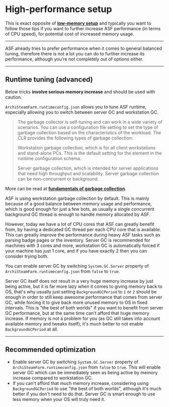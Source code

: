 # High-performance setup

This is exact opposite of **[low-memory setup](https://github.com/JustArchi/ArchiSteamFarm/wiki/Low-memory-setup)** and typically you want to follow those tips if you want to further increase ASF performance (in terms of CPU speed), for potential cost of increased memory usage.

***

ASF already tries to prefer performance when it comes to general balanced tuning, therefore there is not a lot you can do to further increase its performance, although you're not completely out of options either.

***

## Runtime tuning (advanced)

Below tricks **involve serious memory increase** and should be used with caution.

`ArchiSteamFarm.runtimeconfig.json` allows you to tune ASF runtime, especially allowing you to switch between server GC and workstation GC.

> The garbage collector is self-tuning and can work in a wide variety of scenarios. You can use a configuration file setting to set the type of garbage collection based on the characteristics of the workload. The CLR provides the following types of garbage collection:
>
> Workstation garbage collection, which is for all client workstations and stand-alone PCs. This is the default setting for the <gcServer> element in the runtime configuration schema.
>
> Server garbage collection, which is intended for server applications that need high throughput and scalability. Server garbage collection can be non-concurrent or background.

More can be read at **[fundamentals of garbage collection](https://docs.microsoft.com/en-us/dotnet/standard/garbage-collection/fundamentals)**.

ASF is using workstation garbage collection by default. This is mainly because of a good balance between memory usage and performance, which is good enough for just a few bots, as usually a single concurrent background GC thread is enough to handle memory allocated by ASF.

However, today we have a lot of CPU cores that ASF can greatly benefit from, by having a dedicated GC thread per each CPU core that is available. This can greatly improve the performance during heavy ASF tasks such as parsing badge pages or the inventory. Server GC is recommended for machines with 3 cores and more, workstation GC is automatically forced if your machine has just 1 core, and if you have exactly 2 then you can consider trying both.

You can enable server GC by switching `System.GC.Server` property of `ArchiSteamFarm.runtimeconfig.json` from `false` to `true`.

Server GC itself does not result in a very huge memory increase by just being active, but it is far more lazy when it comes to giving memory back to OS, that's why usually just setting `BackgroundGCPeriod` to `1` or `2` should be enough in order to still keep awesome performance that comes from server GC, while forcing it to give back more unused memory to OS in fixed intervals. This is "the best of both worlds" if you want to benefit from server GC performance, but at the same time can't afford that huge memory increase. If memory is not a problem for you (as GC still takes into account available memory and tweaks itself), it's much better to not enable `BackgroundGCPeriod` at all.

***

## Recommended optimization

- Enable server GC by switching `System.GC.Server` property of `ArchiSteamFarm.runtimeconfig.json` from `false` to `true`. This will enable server GC which can be immediately seen as being active by memory increase compared to workstation GC.
- If you can't afford that much memory increase, considering using `BackgroundGCPeriod` to use "the best of both worlds", although it's much better if you don't need to do that. Server GC is smart enough to use less memory when your OS will truly need it.